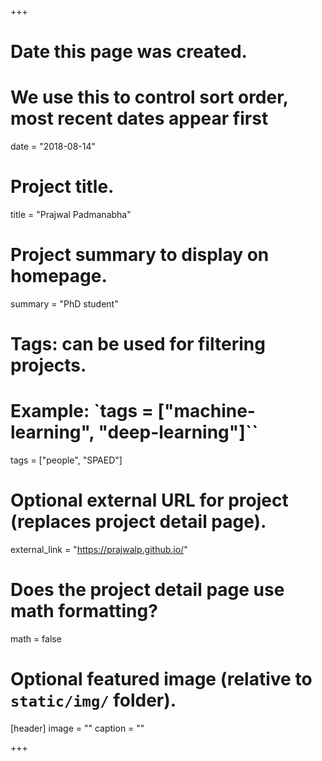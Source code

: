 +++
# Date this page was created.
# We use this to control sort order, most recent dates appear first
date = "2018-08-14"

# Project title.
title = "Prajwal Padmanabha"

# Project summary to display on homepage.
summary = "PhD student"

# Tags: can be used for filtering projects.
# Example: `tags = ["machine-learning", "deep-learning"]``
tags = ["people", "SPAED"]

# Optional external URL for project (replaces project detail page).
external_link = "https://prajwalp.github.io/"

# Does the project detail page use math formatting?
math = false

# Optional featured image (relative to `static/img/` folder).
[header]
image = ""
caption = ""

+++
